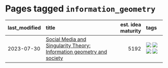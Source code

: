 # Pages tagged `information_geometry`

|last_modified|title|est. idea maturity|tags
|:---|:---|---:|:---|
|2023-07-30|[Social Media and Singularity Theory: Information geometry and society](../social_singularities.md)|5192|[![](https://img.shields.io/badge/tag-alignment-8e95e2)](../tags/alignment.md) [![](https://img.shields.io/badge/tag-information_geometry-7a219d)](../tags/information_geometry.md) [![](https://img.shields.io/badge/tag-philosophy-1ee399)](../tags/philosophy.md) [![](https://img.shields.io/badge/tag-publication-f76896)](../tags/publication.md)|